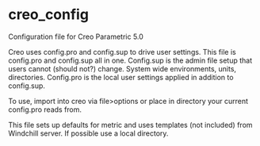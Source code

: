 # creo_config
Configuration file for Creo Parametric 5.0

Creo uses config.pro and config.sup to drive user settings. This file is config.pro and config.sup all in one.
Config.sup is the admin file setup that users cannot (should not?) change. System wide environments, units, directories.
Config.pro is the local user settings applied in addition to config.sup.

To use, import into creo via file>options or place in directory your current config.pro reads from.

This file sets up defaults for metric and uses templates (not included) from Windchill server. If possible use a local directory.
